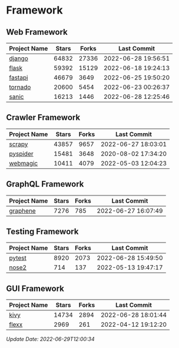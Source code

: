 # Framework

## Web Framework
| Project Name | Stars | Forks | Last Commit |
| ------------ | ----- | ----- | ----------- |
| [django](https://github.com/django/django) | 64832 | 27336 | 2022-06-28 19:56:51 |
| [flask](https://github.com/pallets/flask) | 59392 | 15129 | 2022-06-18 19:24:13 |
| [fastapi](https://github.com/tiangolo/fastapi) | 46679 | 3649 | 2022-06-25 19:50:20 |
| [tornado](https://github.com/tornadoweb/tornado) | 20600 | 5454 | 2022-06-23 00:26:37 |
| [sanic](https://github.com/sanic-org/sanic) | 16213 | 1446 | 2022-06-28 12:25:46 |

## Crawler Framework
| Project Name | Stars | Forks | Last Commit |
| ------------ | ----- | ----- | ----------- |
| [scrapy](https://github.com/scrapy/scrapy) | 43857 | 9657 | 2022-06-27 18:03:01 |
| [pyspider](https://github.com/binux/pyspider) | 15481 | 3648 | 2020-08-02 17:34:20 |
| [webmagic](https://github.com/code4craft/webmagic) | 10411 | 4079 | 2022-05-03 12:04:23 |

## GraphQL Framework
| Project Name | Stars | Forks | Last Commit |
| ------------ | ----- | ----- | ----------- |
| [graphene](https://github.com/graphql-python/graphene) | 7276 | 785 | 2022-06-27 16:07:49 |

## Testing Framework
| Project Name | Stars | Forks | Last Commit |
| ------------ | ----- | ----- | ----------- |
| [pytest](https://github.com/pytest-dev/pytest) | 8920 | 2073 | 2022-06-28 15:49:50 |
| [nose2](https://github.com/nose-devs/nose2) | 714 | 137 | 2022-05-13 19:47:17 |

## GUI Framework
| Project Name | Stars | Forks | Last Commit |
| ------------ | ----- | ----- | ----------- |
| [kivy](https://github.com/kivy/kivy) | 14734 | 2894 | 2022-06-28 18:01:44 |
| [flexx](https://github.com/flexxui/flexx) | 2969 | 261 | 2022-04-12 19:12:20 |

*Update Date: 2022-06-29T12:00:34*